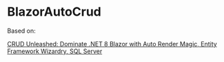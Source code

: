 # BlazorAutoCrud

Based on:

[CRUD Unleashed: Dominate .NET 8 Blazor with Auto Render Magic, Entity Framework Wizardry, SQL Server](https://www.youtube.com/watch?v=zv2gdqxZmFs)
